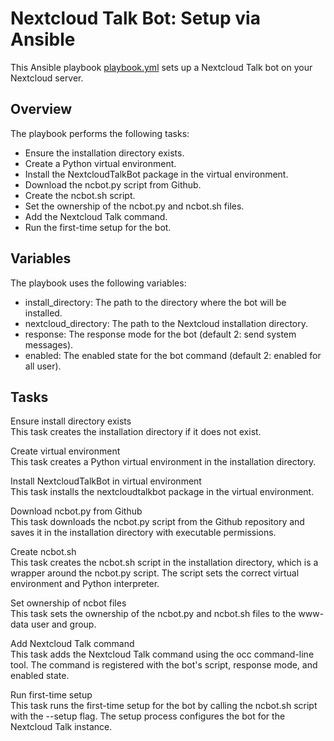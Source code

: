 # Nextcloud Talk Bot: Setup via Ansible
This Ansible playbook [playbook.yml](https://raw.githubusercontent.com/sowoi/nextcloud-talk-bot/main/ansible/playbook.yml) sets up a Nextcloud Talk bot on your Nextcloud server.

## Overview

The playbook performs the following tasks:

- Ensure the installation directory exists.
- Create a Python virtual environment.
- Install the NextcloudTalkBot package in the virtual environment.
- Download the ncbot.py script from Github.
- Create the ncbot.sh script.
- Set the ownership of the ncbot.py and ncbot.sh files.
- Add the Nextcloud Talk command.
- Run the first-time setup for the bot.

## Variables

The playbook uses the following variables:

- install_directory: The path to the directory where the bot will be installed.
- nextcloud_directory: The path to the Nextcloud installation directory.
- response: The response mode for the bot (default 2: send system messages).
- enabled: The enabled state for the bot command (default 2: enabled for all user).

## Tasks
Ensure install directory exists  
This task creates the installation directory if it does not exist.

Create virtual environment  
This task creates a Python virtual environment in the installation directory.

Install NextcloudTalkBot in virtual environment  
This task installs the nextcloudtalkbot package in the virtual environment.  

Download ncbot.py from Github  
This task downloads the ncbot.py script from the Github repository and saves it in the installation directory with executable permissions.

Create ncbot.sh  
This task creates the ncbot.sh script in the installation directory, which is a wrapper around the ncbot.py script. The script sets the correct virtual environment and Python interpreter.

Set ownership of ncbot files  
This task sets the ownership of the ncbot.py and ncbot.sh files to the www-data user and group.

Add Nextcloud Talk command  
This task adds the Nextcloud Talk command using the occ command-line tool. The command is registered with the bot's script, response mode, and enabled state.

Run first-time setup  
This task runs the first-time setup for the bot by calling the ncbot.sh script with the --setup flag. The setup process configures the bot for the Nextcloud Talk instance.